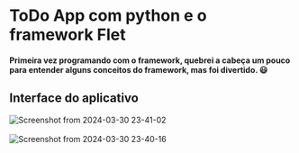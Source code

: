 # ToDo App com python e o framework Flet
#### Primeira vez programando com o framework, quebrei a cabeça um pouco para entender alguns conceitos do framework, mas foi divertido. 😃

## Interface do aplicativo

![Screenshot from 2024-03-30 23-41-02](https://github.com/luizmarinhojr/ToDo-App/assets/100722777/e4b2ce44-73bd-4043-bea3-314606454d42)
<br><br>
![Screenshot from 2024-03-30 23-40-16](https://github.com/luizmarinhojr/ToDo-App/assets/100722777/5e3ac547-8c95-4517-88bc-f9d116ce8603)

